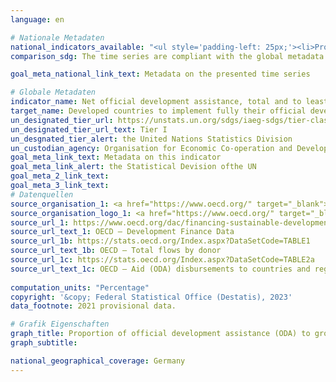 ```yaml
---
language: en    

# Nationale Metadaten    
national_indicators_available: "<ul style='padding-left: 25px;'><li>Proportion of ODA (net disbursements) to GNI</li> <li> Proportion of bilateral and imputed multilateral ODA (net disbursements) for LDCs to the gross national income (GNI)</li></ul>"    
comparison_sdg: The time series are compliant with the global metadata.    

goal_meta_national_link_text: Metadata on the presented time series    

# Globale Metadaten    
indicator_name: Net official development assistance, total and to least developed countries, as a proportion of the Organization for Economic Cooperation and Development (OECD) Development Assistance Committee donors’ gross national income (GNI)    
target_name: Developed countries to implement fully their official development assistance commitments, including the commitment by many developed countries to achieve the target of 0.7 per cent of gross national income for official development assistance (ODA/GNI) to developing countries and 0.15 to 0.20 per cent of ODA/GNI to least developed countries; ODA providers are encouraged to consider setting a target to provide at least 0.20 per cent of ODA/GNI to least developed countries    
un_designated_tier_url: https://unstats.un.org/sdgs/iaeg-sdgs/tier-classification/    
un_designated_tier_url_text: Tier I    
un_desgnated_tier_alert: the United Nations Statistics Division    
un_custodian_agency: Organisation for Economic Co-operation and Development (OECD)    
goal_meta_link_text: Metadata on this indicator    
goal_meta_link_alert: the Statistical Devision ofthe UN    
goal_meta_2_link_text:     
goal_meta_3_link_text:         
# Datenquellen
source_organisation_1: <a href="https://www.oecd.org/" target="_blank"> Organisation for Economic Co-operation and Development (OECD) </a>
source_organisation_logo_1: <a href="https://www.oecd.org/" target="_blank"><img src="https://g205sdgs.github.io/sdg-indicators/public/OrgImgEn/oecd.png" alt="Logo oecd" style="height:60px; width:148px"/></a>
source_url_1: https://www.oecd.org/dac/financing-sustainable-development/development-finance-data/
source_url_text_1: OECD – Development Finance Data
source_url_1b: https://stats.oecd.org/Index.aspx?DataSetCode=TABLE1
source_url_text_1b: OECD – Total flows by donor
source_url_1c: https://stats.oecd.org/Index.aspx?DataSetCode=TABLE2a
source_url_text_1c: OECD – Aid (ODA) disbursements to countries and regions
    
computation_units: "Percentage"    
copyright: '&copy; Federal Statistical Office (Destatis), 2023'    
data_footnote: 2021 provisional data.    

# Grafik Eigenschaften    
graph_title: Proportion of official development assistance (ODA) to gross national income (GNI)
graph_subtitle:     

national_geographical_coverage: Germany    
---
```


<span></span>